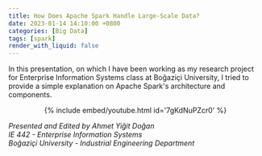 ```yaml
---
title: How Does Apache Spark Handle Large-Scale Data?
date: 2023-01-14 14:10:00 +0800
categories: [Big Data]
tags: [spark]
render_with_liquid: false
---
```


In this presentation, on which I have been working as my research project for Enterprise Information Systems class at Boğaziçi University, I tried to provide a simple explanation on Apache Spark's architecture and components.

<center>

{% include embed/youtube.html id='7gKdNuPZcr0' %}

</center>

*Presented and Edited by Ahmet Yiğit Doğan*  
*IE 442 - Enterprise Information Systems*  
*Boğaziçi University - Industrial Engineering Department*
